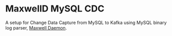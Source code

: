 # MaxwellD MySQL CDC

A setup for Change Data Capture from MySQL to Kafka using MySQL binary
log parser, [Maxwell Daemon](https://maxwells-daemon.io).